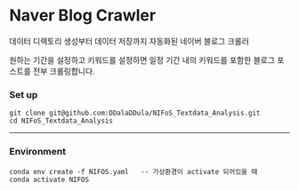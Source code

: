 # Naver Blog Crawler
데이터 디렉토리 생성부터 데이터 저장까지 자동화된 네이버 블로그 크롤러

원하는 기간을 설정하고 키워드를 설정하면 일정 기간 내의 키워드를 포함한 블로그 포스트를 전부 크롤링합니다.
### Set up

    git clone git@github.com:DDalaDDula/NIFoS_Textdata_Analysis.git
    cd NIFoS_Textdata_Analysis

---
### Environment

    conda env create -f NIFOS.yaml   -- 가상환경이 activate 되어있을 때
    conda activate NIFOS

